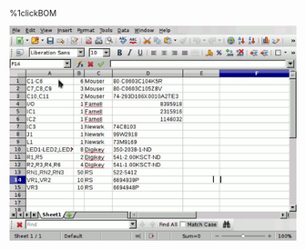 %1clickBOM
<script type"text/javascript" src="gfycat.js"></script>
<script type"text/javascript">
    link=document.createElement("link");
    link.setAttribute("href", "favicon.ico");
    link.setAttribute("rel", "shortcut icon");
    link.setAttribute("type", "image/x-icon");
    document.head.appendChild(link);
</script>
<center><div class="gfyitem" data-title=true data-autoplay=false data-controls=true data-expand=false data-id="EminentSecondaryInsect" ><img src=demo.gif></div></center>
